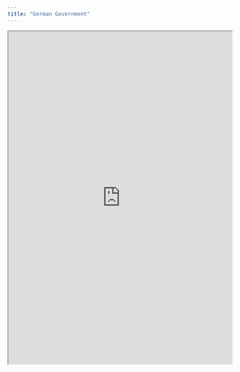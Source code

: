 ```yaml
---
title: "German Government"
---
```



<iframe height="750" width="100%" src="https://ewelton.github.io/ktest/wiki.html#German%20Government"></iframe>
